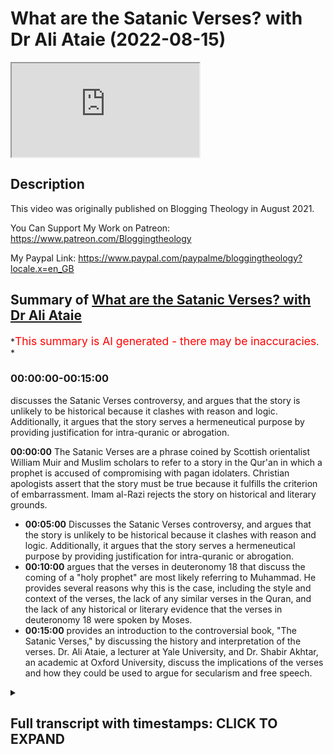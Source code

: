 # What are the Satanic Verses? with Dr Ali Ataie (2022-08-15)

<iframe loading='lazy' allow='autoplay' src='https://www.youtube.com/embed/bIplkk05rd8'></iframe>

## Description

This video was originally published on Blogging Theology in August 2021.

You Can Support My Work on Patreon:
<https://www.patreon.com/Bloggingtheology>

My Paypal Link:
<https://www.paypal.com/paypalme/bloggingtheology?locale.x=en_GB>

## Summary of [What are the Satanic Verses? with Dr Ali Ataie](https://www.youtube.com/watch?v=bIplkk05rd8)

\*<span style="color:red; font-size:125%">This summary is AI generated - there may be inaccuracies</span>. \*

### <a onclick="modifyYTiframeseektime('0')">00:00:00-00:15:00</a>

discusses the Satanic Verses controversy, and argues that the story is unlikely to be historical because it clashes with reason and logic. Additionally, it argues that the story serves a hermeneutical purpose by providing justification for intra-quranic or abrogation.

**<a onclick="modifyYTiframeseektime('0')">00:00:00</a>** The Satanic Verses are a phrase coined by Scottish orientalist William Muir and Muslim scholars to refer to a story in the Qur'an in which a prophet is accused of compromising with pagan idolaters. Christian apologists assert that the story must be true because it fulfills the criterion of embarrassment. Imam al-Razi rejects the story on historical and literary grounds.

*   **<a onclick="modifyYTiframeseektime('300')">00:05:00</a>** Discusses the Satanic Verses controversy, and argues that the story is unlikely to be historical because it clashes with reason and logic. Additionally, it argues that the story serves a hermeneutical purpose by providing justification for intra-quranic or abrogation.
*   **<a onclick="modifyYTiframeseektime('600')">00:10:00</a>** argues that the verses in deuteronomy 18 that discuss the coming of a "holy prophet" are most likely referring to Muhammad. He provides several reasons why this is the case, including the style and context of the verses, the lack of any similar verses in the Quran, and the lack of any historical or literary evidence that the verses in deuteronomy 18 were spoken by Moses.
*   **<a onclick="modifyYTiframeseektime('900')">00:15:00</a>**  provides an introduction to the controversial book, "The Satanic Verses," by discussing the history and interpretation of the verses. Dr. Ali Ataie, a lecturer at Yale University, and Dr. Shabir Akhtar, an academic at Oxford University, discuss the implications of the verses and how they could be used to argue for secularism and free speech.

<details><summary><h2>Full transcript with timestamps: CLICK TO EXPAND</h2></summary>

<a onclick="modifyYTiframeseektime('0')">0:00:00</a> now now maybe maybe i'll mention this as a as a
last point um there there's there's one popular <a onclick="modifyYTiframeseektime('10')">0:00:10</a> christian contention that i think i should
probably respond to um because christians <a onclick="modifyYTiframeseektime('15')">0:00:15</a> christian apologists are always bringing
this up um so so christian apologists contend <a onclick="modifyYTiframeseektime('21')">0:00:21</a> that the prophet like moses okay um cannot be
the prophet muhammad peace be upon him because <a onclick="modifyYTiframeseektime('28')">0:00:28</a> the prophet apparently violates deuteronomy 18
20\. okay so so just as i said that the christian <a onclick="modifyYTiframeseektime('36')">0:00:36</a> jesus the christian jesus violates deuteronomy 18
16 christian apologists will tell me the prophet <a onclick="modifyYTiframeseektime('42')">0:00:42</a> muhammad peace be upon him violates deuteronomy
18 20. so what does deuteronomy 18 20 say <a onclick="modifyYTiframeseektime('49')">0:00:49</a> it says but the prophet who presumes to speak a
word in my name which i have not commanded him or <a onclick="modifyYTiframeseektime('56')">0:00:56</a> who speaks in the name of other gods that prophet
shall die okay so what are they talking about with <a onclick="modifyYTiframeseektime('63')">0:01:03</a> this verse they're talking about the story of the
satanic verses right of course this was a phrase <a onclick="modifyYTiframeseektime('69')">0:01:09</a> that was coined by you know scottish orientalist
william muir muslim scholars refer to it as <a onclick="modifyYTiframeseektime('76')">0:01:16</a> something like that but but as you know christian
christian apologists they love this story <a onclick="modifyYTiframeseektime('83')">0:01:23</a> right they think it's the greatest thing since the <a onclick="modifyYTiframeseektime('86')">0:01:26</a> oceans right they think it's the greatest thing
since sliced sliced bread at holy communion\ <a onclick="modifyYTiframeseektime('95')">0:01:35</a> so as as the story goes and there and there are
multiple contradictory versions of this story <a onclick="modifyYTiframeseektime('101')">0:01:41</a> yeah you know when when the prophet was in necca
he was reciting surah to najam and he recited\ <a onclick="modifyYTiframeseektime('109')">0:01:49</a> have you not seen these three allat and menat <a onclick="modifyYTiframeseektime('113')">0:01:53</a> these were considered to be goddesses among the
the pagans and then satan apparently whispered <a onclick="modifyYTiframeseektime('120')">0:02:00</a> two false verses to the prophet which
he thought were divine revelation\ <a onclick="modifyYTiframeseektime('131')">0:02:11</a> eventually the prophet the muslims
and all of the idolaters prostrated <a onclick="modifyYTiframeseektime('136')">0:02:16</a> word then spread that the prophet had compromised
with the idolaters and everything just sort of <a onclick="modifyYTiframeseektime('142')">0:02:22</a> got along but then gabriel informed the prophet
and those verses were removed from the quran so <a onclick="modifyYTiframeseektime('149')">0:02:29</a> that's sort of the basic story now christians they
point out that this story of the satanic verses <a onclick="modifyYTiframeseektime('155')">0:02:35</a> it must be true because it fulfills the criterion
of embarrassment right they say why would a muslim <a onclick="modifyYTiframeseektime('162')">0:02:42</a> invent the story why would a muslim invent a
story that embarrasses the prophet it must be true <a onclick="modifyYTiframeseektime('168')">0:02:48</a> so i personally agree with imam al-razi about this
story okay so imam al-razi he said that this story <a onclick="modifyYTiframeseektime('175')">0:02:55</a> not only clashes with the quran and
the sunnah but also clashes with reason <a onclick="modifyYTiframeseektime('182')">0:03:02</a> carl ernst uh who wrote a book called how to read
the quran he's professor of islamic studies at <a onclick="modifyYTiframeseektime('187')">0:03:07</a> chapel hill he also rejects this story on strictly
historical and literary grounds he's not a very <a onclick="modifyYTiframeseektime('194')">0:03:14</a> flimsy basis for the history yeah but but here's
here's here's my uh here's my response uh first <a onclick="modifyYTiframeseektime('200')">0:03:20</a> of all the the criterion of embarrassment is the
weakest of the criteria of modern historiography <a onclick="modifyYTiframeseektime('207')">0:03:27</a> so we shouldn't really over emphasize it and i
know that uh jonathan brown as you pointed out <a onclick="modifyYTiframeseektime('213')">0:03:33</a> uh makes that point in one of your videos um uh he
makes that point in his in his introductory book <a onclick="modifyYTiframeseektime('220')">0:03:40</a> about the prophet peace be upon him now why would
a muslim make the muslims fabricated hundreds and <a onclick="modifyYTiframeseektime('226')">0:03:46</a> hundreds of hadith okay ibn new jersey he actually
collected he has a book called kitabul moduaat <a onclick="modifyYTiframeseektime('233')">0:03:53</a> right the book of fabricated hadith who fabricated
these hadith jews christians no muslims muslims in <a onclick="modifyYTiframeseektime('242')">0:04:02</a> the past foisted lies upon the prophet this is
a fact it's a sad fact but it's a fact why did <a onclick="modifyYTiframeseektime('248')">0:04:08</a> they do this for various reasons people wanted
to justify their own theological or political <a onclick="modifyYTiframeseektime('254')">0:04:14</a> positions people wanted to justify their immoral
behavior for selfish reasons muslims in positions <a onclick="modifyYTiframeseektime('260')">0:04:20</a> of power wanted to keep their power at all costs
power corrupts you know people had weak faith or <a onclick="modifyYTiframeseektime('267')">0:04:27</a> no faith there have always been hypocrites muslims
fabricated hadith that made the prophet look bad <a onclick="modifyYTiframeseektime('274')">0:04:34</a> they made him look like a racist at least
they tried to do that they did this for their <a onclick="modifyYTiframeseektime('278')">0:04:38</a> own selfish reasons they wanted to justify their
practice of chattel slavery for instance i mean we <a onclick="modifyYTiframeseektime('285')">0:04:45</a> can flip the tables on the christian here or ask
a christian who wrote the infancy gospel of thomas <a onclick="modifyYTiframeseektime('291')">0:04:51</a> and they'll say heretics well what was their
religion they were christian why did the christian <a onclick="modifyYTiframeseektime('297')">0:04:57</a> authors of the infancy gospel of thomas write
that jesus as a child killed another child <a onclick="modifyYTiframeseektime('305')">0:05:05</a> and then murdered one of his teachers according
to the criterion of embarrassment this must be <a onclick="modifyYTiframeseektime('311')">0:05:11</a> true i mean why would a christian invent the
story right so i think they would get the point <a onclick="modifyYTiframeseektime('317')">0:05:17</a> but but but secondly in the eyes of the people
who actually fabricated this particular story <a onclick="modifyYTiframeseektime('323')">0:05:23</a> did it really make the prophet look bad was
it really embarrassing in their eyes exactly <a onclick="modifyYTiframeseektime('329')">0:05:29</a> maybe not i personally don't have a problem
with one or the other but i don't think <a onclick="modifyYTiframeseektime('333')">0:05:33</a> it's historical because i understand it's
flimsy but what it shows is that god through <a onclick="modifyYTiframeseektime('338')">0:05:38</a> through the angel gabriel protected the
prophet from satan's satanic attack um <a onclick="modifyYTiframeseektime('345')">0:05:45</a> so it actually confirms uh the authenticity
of his mission because he was protected <a onclick="modifyYTiframeseektime('349')">0:05:49</a> from satan so for me it's not a problem either
way only if you did it in a tendentious way to <a onclick="modifyYTiframeseektime('355')">0:05:55</a> make a political point yeah is the problem
but there's another way of looking at it <a onclick="modifyYTiframeseektime('360')">0:06:00</a> and to see it actually as a confirmation of
the prophethood because gabriel intervened and\ <a onclick="modifyYTiframeseektime('367')">0:06:07</a> yeah and that's that's iben tamiya's position
and it's in it's a respectable position right <a onclick="modifyYTiframeseektime('373')">0:06:13</a> so yeah on the contrary maybe for
the people who invented the story <a onclick="modifyYTiframeseektime('377')">0:06:17</a> the story demonstrated that god rescued the
prophet and the believers from the vile of <a onclick="modifyYTiframeseektime('382')">0:06:22</a> from the viles of the devil and the story also had
an exegetical purpose i mean it explained chapter <a onclick="modifyYTiframeseektime('388')">0:06:28</a> 22 verse 52 of the quran this idea that you know
god cancels out what satan throws in so there were <a onclick="modifyYTiframeseektime('395')">0:06:35</a> strong theological motivations for fabricating
the story it provided a subabu nuzu for 2252 <a onclick="modifyYTiframeseektime('403')">0:06:43</a> as well as justified this type of intra-quranic
or abrogation so it served a hermeneutical purpose <a onclick="modifyYTiframeseektime('411')">0:06:51</a> so but one might ask okay what does 2252 mean then
when it says god cancels out what satan throws in <a onclick="modifyYTiframeseektime('418')">0:06:58</a> was it what is it referring to if not the satanic
versus incident well according to imam arazi <a onclick="modifyYTiframeseektime('426')">0:07:06</a> this just means that the prophets are human
beings they're not angels they have emotions <a onclick="modifyYTiframeseektime('430')">0:07:10</a> and that they're not impervious to temptation yet
with god's help they're able to overcome their <a onclick="modifyYTiframeseektime('436')">0:07:16</a> temptations so nash in this verse is used in the
linguistic sense of removing or wiping something <a onclick="modifyYTiframeseektime('443')">0:07:23</a> away not in the technical sense of a verse
abrogating another verse but even with this said <a onclick="modifyYTiframeseektime('450')">0:07:30</a> the story doesn't make historical sense it clashes
with reason and logic for one thing it says that <a onclick="modifyYTiframeseektime('455')">0:07:35</a> 2252 abrogated the so-called satanic verses this
is very strange why is it strange a bit ridiculous <a onclick="modifyYTiframeseektime('464')">0:07:44</a> because 2252 was revealed in medina many years
later so were the muslims praying to alat and <a onclick="modifyYTiframeseektime('472')">0:07:52</a> el uzza and manat for many years these false
verses were being recited by the prophet and <a onclick="modifyYTiframeseektime('477')">0:07:57</a> the companions for eight years of course not
this is nonsense secondly and dr shabir ali <a onclick="modifyYTiframeseektime('484')">0:08:04</a> as well as some of the study quran commentators
point this out that if the prophet said that it <a onclick="modifyYTiframeseektime('490')">0:08:10</a> that it was okay to pray to these goddesses that
that would have been the end of his prophetic <a onclick="modifyYTiframeseektime('496')">0:08:16</a> career i mean he would have lost all credibility
in in the eyes of both his followers and enemies <a onclick="modifyYTiframeseektime('504')">0:08:24</a> and we can actually i think demonstrate uh what
the fabricator of the story did he took the <a onclick="modifyYTiframeseektime('509')">0:08:29</a> historical kernel of this story and he altered
it in order to give the appearance of truth <a onclick="modifyYTiframeseektime('515')">0:08:35</a> so there is a hadith in bukhari that says the
prophet recited surah najam and then he prostrated <a onclick="modifyYTiframeseektime('521')">0:08:41</a> and the muslims prostrated and the idolaters
prostrated but it says nothing about satan or <a onclick="modifyYTiframeseektime('528')">0:08:48</a> satanic verses or you know these are the high
flying cranes whose intercession is to be sought <a onclick="modifyYTiframeseektime('534')">0:08:54</a> it just says everyone prostrated okay so the
obvious subtext is that the idolaters were <a onclick="modifyYTiframeseektime('539')">0:08:59</a> overcome with awe at the beauty of the prophet's
recitation and so they prostrated when the prophet <a onclick="modifyYTiframeseektime('546')">0:09:06</a> did that's it but what about what about textual
criticism right so were these verses really part <a onclick="modifyYTiframeseektime('554')">0:09:14</a> of the quran so so textual critics look at both
external and internal evidence and i'll just give <a onclick="modifyYTiframeseektime('561')">0:09:21</a> you a quick example from the new testament luke
22 44 okay it says and being in agony he meaning <a onclick="modifyYTiframeseektime('569')">0:09:29</a> jesus prayed more earnestly and his sweat was as
if great drops of blood falling down on the ground <a onclick="modifyYTiframeseektime('578')">0:09:38</a> when we look at the external evidence that is
the manuscript evidence the manuscript witnesses <a onclick="modifyYTiframeseektime('585')">0:09:45</a> for this verse we notice that the earliest
manuscripts of luke do not contain this verse p69 <a onclick="modifyYTiframeseektime('592')">0:09:52</a> p75 they don't contain this verse okay internal
evidence looks at both the christology of luke as <a onclick="modifyYTiframeseektime('600')">0:10:00</a> well as luke's style and choice of words okay the
luke in jesus is basically a stoic philosopher i <a onclick="modifyYTiframeseektime('607')">0:10:07</a> mean he's always in control of his emotions aaron
calls him imperturbable right he can't be bothered <a onclick="modifyYTiframeseektime('615')">0:10:15</a> by anything even on on route to the crucifixion
he's having this lucid conversation with <a onclick="modifyYTiframeseektime('621')">0:10:21</a> with women you know don't weep for me weep for
yourselves there's no cry of dereliction in the <a onclick="modifyYTiframeseektime('625')">0:10:25</a> gospel of luke there isn't no father my god my
god why hast thou forsaken me it's not there right <a onclick="modifyYTiframeseektime('633')">0:10:33</a> even though luke had market mark in front of him
and luke you know father into your hands i commend <a onclick="modifyYTiframeseektime('639')">0:10:39</a> my spirit he's always in control so luke 22 44
conflicts with the luke and jesus's personality <a onclick="modifyYTiframeseektime('648')">0:10:48</a> that's one thing secondly this verse interrupts
a chiasm in the compositional structure of luke's <a onclick="modifyYTiframeseektime('655')">0:10:55</a> narrative which is really interesting thirdly
this verse contains multiple hypox leguminoids <a onclick="modifyYTiframeseektime('662')">0:11:02</a> like words that do not appear anywhere else
in luke's gospel so that's a good indicator <a onclick="modifyYTiframeseektime('668')">0:11:08</a> of a second hand writing these verses okay so
both external and internal evidence support the <a onclick="modifyYTiframeseektime('674')">0:11:14</a> exclusion of this verse and fourthly i'll add
this verse served a specific theological purpose <a onclick="modifyYTiframeseektime('682')">0:11:22</a> luke's gospel was beloved to the gnostics
like marcion many of whom did not believe <a onclick="modifyYTiframeseektime('688')">0:11:28</a> that jesus had a an actual physical body so this
verse was added by the proto-orthodox to prove <a onclick="modifyYTiframeseektime('695')">0:11:35</a> that jesus did have a physical body he's sweating
blood right now just just interrupt their second <a onclick="modifyYTiframeseektime('701')">0:11:41</a> uh bar ehrman has written uh a scholarly work
called the orthodox corruption of scripture <a onclick="modifyYTiframeseektime('706')">0:11:46</a> it's an investigation into the uh the
inscribable alterations that were made to <a onclick="modifyYTiframeseektime('711')">0:11:51</a> the uh the manuscript tradition and the particular
example you mentioned is certainly discussed in in <a onclick="modifyYTiframeseektime('716')">0:11:56</a> detail and with that very points if readers want
to uh explore this further i do recommend bar <a onclick="modifyYTiframeseektime('722')">0:12:02</a> it's called the orthodox corruption of scripture
it gives many examples of where later christian <a onclick="modifyYTiframeseektime('727')">0:12:07</a> scribes have altered the text of the new testament
um and we can show this either to further a more <a onclick="modifyYTiframeseektime('733')">0:12:13</a> so-called orthodox theology or other agendas
or adoptionist or patriotist or whatever so <a onclick="modifyYTiframeseektime('739')">0:12:19</a> the text has constantly been fought over by
different scribes throughout the century so we're <a onclick="modifyYTiframeseektime('743')">0:12:23</a> altering it and changing it again and again and
again yeah but but you're right this is this is <a onclick="modifyYTiframeseektime('748')">0:12:28</a> a good example that urban also brings up yeah but
now if we if we apply yeah and that's an excellent <a onclick="modifyYTiframeseektime('753')">0:12:33</a> book the orthodox corruption scripture and if
that proves to be too robust then he did like <a onclick="modifyYTiframeseektime('758')">0:12:38</a> a simpler sort of dummies version of it called um
misquoting jesus sure yeah he's an academic worker <a onclick="modifyYTiframeseektime('765')">0:12:45</a> he's i think meant for other scholars but it's
readable you're right he did a more popular work\ <a onclick="modifyYTiframeseektime('774')">0:12:54</a> yeah so so what if we applied then uh textual
criticism to the satanic verses like i just <a onclick="modifyYTiframeseektime('781')">0:13:01</a> did to the gospel of luke and i'll end with this
with respect to external evidence there are zero <a onclick="modifyYTiframeseektime('788')">0:13:08</a> manuscripts of the quran that contain these verses
the satanic verses you can count them on no hands <a onclick="modifyYTiframeseektime('794')">0:13:14</a> there are zero pirate of the quran that contain
these verses so these verses get an f they fail <a onclick="modifyYTiframeseektime('802')">0:13:22</a> miserably when it comes to external evidence
bruce metzger would give them an f what what about <a onclick="modifyYTiframeseektime('808')">0:13:28</a> internal evidence do these verses agree with the
style and context and choice of words and message <a onclick="modifyYTiframeseektime('814')">0:13:34</a> of the quran absolutely not there is nothing
more antithetical to the message of the quran <a onclick="modifyYTiframeseektime('820')">0:13:40</a> than these verses also the there are certain
words in these like that's a hypoxalagaminan very <a onclick="modifyYTiframeseektime('827')">0:13:47</a> strange world word you know these cranes you have
this like form eight passive verb which is very <a onclick="modifyYTiframeseektime('836')">0:13:56</a> strange also a hypox lagamnon so this is clearly
not the author of the quran so these verses <a onclick="modifyYTiframeseektime('842')">0:14:02</a> fail when it comes to internal evidence as well so
the final verdict is that the satanic versus story <a onclick="modifyYTiframeseektime('848')">0:14:08</a> from a historical and literary perspective does
not pass whatsoever the prophet peace be upon him <a onclick="modifyYTiframeseektime('856')">0:14:16</a> never spoke in the name of other gods he never
said anything that god did not command him to say <a onclick="modifyYTiframeseektime('861')">0:14:21</a> and ironically in the very same surah
how does the surah begin surah allah\ <a onclick="modifyYTiframeseektime('872')">0:14:32</a> the prophet never speaks from
his caprice from his desires\ <a onclick="modifyYTiframeseektime('880')">0:14:40</a> everything that he says is revelation allamahu <a onclick="modifyYTiframeseektime('884')">0:14:44</a> he is taught by one mighty in power okay
so my final conclusion would be that <a onclick="modifyYTiframeseektime('891')">0:14:51</a> uh that the best candidate for for deuteronomy
18 18 is the holy prophet muhammad sallam and <a onclick="modifyYTiframeseektime('899')">0:14:59</a> i don't think anyone even comes comes close to
him no oh that's a that's absolutely marvelous <a onclick="modifyYTiframeseektime('906')">0:15:06</a> i i i agree there's a lot of a lot of detail
there some of which i've not heard before i'm <a onclick="modifyYTiframeseektime('911')">0:15:11</a> so pleased to have this on tape uh as a resource
uh study tool even where as you say initially <a onclick="modifyYTiframeseektime('918')">0:15:18</a> people should go away look up the references check
them uh and investigate this uh further and as i <a onclick="modifyYTiframeseektime('923')">0:15:23</a> said also if you want a good general introduction
to the questions of biblical interpretation the um <a onclick="modifyYTiframeseektime('930')">0:15:30</a> the documentary hypothesis the deuteronomistic
history the history of d the d school as as <a onclick="modifyYTiframeseektime('936')">0:15:36</a> as it's known this book will tell you everything
it's a good introductory text christine hayes i'll <a onclick="modifyYTiframeseektime('942')">0:15:42</a> link to it uh she teaches at yale a colleague of
dale martin who are having on again in a week or <a onclick="modifyYTiframeseektime('949')">0:15:49</a> two um i i've read bits of it it's very readable
accessible uh which is why we published it so um <a onclick="modifyYTiframeseektime('955')">0:15:55</a> and also uh next week talking of the satanic
verses um uh dr shabir akhtar who's an academic <a onclick="modifyYTiframeseektime('962')">0:16:02</a> at the university of oxford um he's a towering
theologian and philosopher um he's gonna appear <a onclick="modifyYTiframeseektime('968')">0:16:08</a> next tuesday on blogging theology talking about
guess what the satanic verses but not the one <a onclick="modifyYTiframeseektime('974')">0:16:14</a> not the ones that we're talking about the uh the
notorious uh so-called novel by salman rushdie the <a onclick="modifyYTiframeseektime('981')">0:16:21</a> bushes writer and uh dr um akhtar will be talking
about um secularism freedom of speech um and the <a onclick="modifyYTiframeseektime('990')">0:16:30</a> way that muhammad that the man is is uh uh seen
as a you know you can insult him and degrade him <a onclick="modifyYTiframeseektime('997')">0:16:37</a> in the name of free speech and the implications
of this satanic verse is novel uh in uk <a onclick="modifyYTiframeseektime('1004')">0:16:44</a> um literary history and i know this perhaps
not had a big impact in the states but for uh <a onclick="modifyYTiframeseektime('1009')">0:16:49</a> the british audience uh i i know shaba akhtar and
he's an outstanding intellect and um i'm sure be <a onclick="modifyYTiframeseektime('1015')">0:16:55</a> very interesting so that's a short advert for next
time um but coming back to today thank you so much <a onclick="modifyYTiframeseektime('1023')">0:17:03</a> uh professor ali uh attay and uh for your
outstanding um introduction to these issues <a onclick="modifyYTiframeseektime('1029')">0:17:09</a> such a um a polygon yeah certainly who is a person
who can uh operate on so many different registers <a onclick="modifyYTiframeseektime('1036')">0:17:16</a> linguistically and through various ancient
texts the bible the quran and so on and there's <a onclick="modifyYTiframeseektime('1042')">0:17:22</a> it's a real tree to have this kind of holistic
synthesized um exposition of the issues rather <a onclick="modifyYTiframeseektime('1048')">0:17:28</a> than someone is narrowly focused on just one
field you you're clearly an expert on many fields <a onclick="modifyYTiframeseektime('1054')">0:17:34</a> and it's that kind of multidisciplinary approach
we really need when we're talking with christians <a onclick="modifyYTiframeseektime('1059')">0:17:39</a> and jews and muslims together about all these
texts so um outstanding um uh work there thank <a onclick="modifyYTiframeseektime('1066')">0:17:46</a> you so much sir for your thank you and um you you
you even suggested you might come again to talk <a onclick="modifyYTiframeseektime('1072')">0:17:52</a> about other texts like uh isaiah 42 um which
is another key key text in the bible much uh <a onclick="modifyYTiframeseektime('1081')">0:18:01</a> discussed today countless youtube videos about it
would be good to have um a scholarly um assessment <a onclick="modifyYTiframeseektime('1088')">0:18:08</a> of the evidence and really what does it say and uh
i think it's a very strong candidate myself for um <a onclick="modifyYTiframeseektime('1094')">0:18:14</a> uh the prophet uh of islam and put it that
way a rather strong candidate for that <a onclick="modifyYTiframeseektime('1100')">0:18:20</a> um passage um thank you is there anything else you
wanted to say sir before we um conclude thank you <a onclick="modifyYTiframeseektime('1106')">0:18:26</a> thank you for having me and um you know i again i
uh encourage people to uh subscribe to the channel <a onclick="modifyYTiframeseektime('1113')">0:18:33</a> um i mean this is this is uh this is what it's
all about right it's it's god talk it's theology <a onclick="modifyYTiframeseektime('1122')">0:18:42</a> may god continue to bless you paul and looking
forward to coming back inshallah thank you so much <a onclick="modifyYTiframeseektime('1128')">0:18:48</a> certainly be very welcome and i know there are
many many people who will watch this um and will <a onclick="modifyYTiframeseektime('1134')">0:18:54</a> benefit from enormous i know from your last time
you were on blogging theology the huge positive uh <a onclick="modifyYTiframeseektime('1140')">0:19:00</a> and almost a static um response that people had to
what you were saying i was quite quite overwhelmed <a onclick="modifyYTiframeseektime('1145')">0:19:05</a> by it so i'm sure that'd be the same and uh anyway
thank you very much i'll end it i think it's been <a onclick="modifyYTiframeseektime('1151')">0:19:11</a> two hours but uh it went by very quickly so thank
you very much indeed thank you paul take care

</details>

